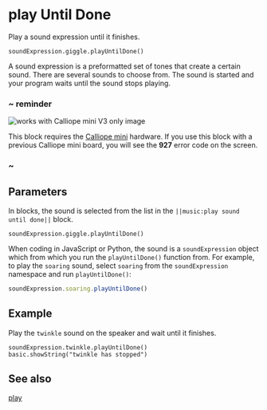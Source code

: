 # play Until Done

Play a sound expression until it finishes.

```sig
soundExpression.giggle.playUntilDone()
```

A sound expression is a preformatted set of tones that create a certain sound. There are several sounds to choose from. The sound is started and your program waits until the sound stops playing.

### ~ reminder

![works with Calliope mini V3 only image](/static/v2/v2-only.png)

This block requires the [Calliope mini](/device/v2) hardware. If you use this block with a previous Calliope mini board, you will see the **927** error code on the screen.

### ~

## Parameters

In blocks, the sound is selected from the list in the ``||music:play sound until done||`` block.

```block
soundExpression.giggle.playUntilDone()
```

When coding in JavaScript or Python, the sound is a ``soundExpression`` object which from which you run the ``playUntilDone()`` function from. For example, to play the ``soaring`` sound, select ``soaring`` from the ``soundExpression`` namespace and run ``playUntilDone()``:

```typescript
soundExpression.soaring.playUntilDone()
```

## Example

Play the ``twinkle`` sound on the speaker and wait until it finishes.

```blocks
soundExpression.twinkle.playUntilDone()
basic.showString("twinkle has stopped")
```

## See also

[play](/reference/music/play)